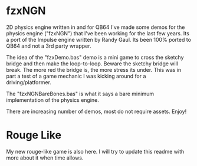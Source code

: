 # fzxNGN
2D physics engine written in and for QB64
I've made some demos for the physics engine ("fzxNGN") that I've been working for the last few years. Its a port of the Impulse engine written by Randy Gaul. Its been 100% ported to QB64 and not a 3rd party wrapper.

The idea of the "fzxDemo.bas" demo is a mini game to cross the sketchy bridge and then make the loop-to-loop. Beware the sketchy bridge will break. The more red the bridge is, the more stress its under.
This was in part a test of a game mechanic I was kicking around for a driving/platformer.

The "fzxNGNBareBones.bas" is what it says a bare minimum implementation of the physics engine.

There are increasing number of demos, most do not require assets. Enjoy!

# Rouge Like
My new rouge-like game is also here. I will try to update this readme with more about it when time allows.
